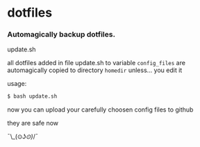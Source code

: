 # dotfiles


### Automagically backup dotfiles.

update.sh

all dotfiles added in file update.sh to variable `config_files` are automagically copied to directory `homedir` unless... you edit it

usage:

```markdown
$ bash update.sh
```

now you can upload your carefully choosen config files to github

they are safe now

¯\\_(⊙_ʖ⊙)_/¯

